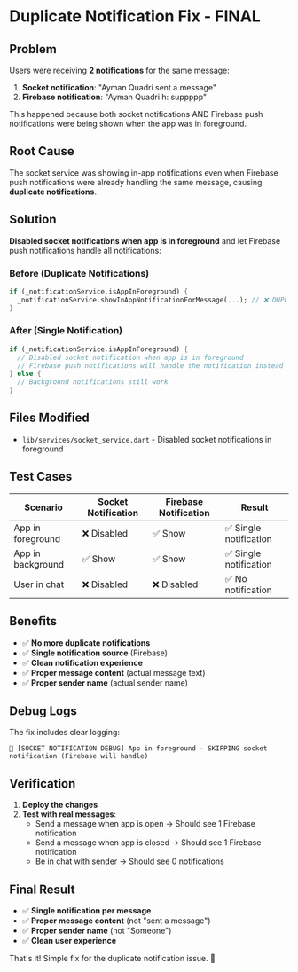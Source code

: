# Duplicate Notification Fix - FINAL

## Problem
Users were receiving **2 notifications** for the same message:
1. **Socket notification**: "Ayman Quadri sent a message"
2. **Firebase notification**: "Ayman Quadri h: suppppp"

This happened because both socket notifications AND Firebase push notifications were being shown when the app was in foreground.

## Root Cause
The socket service was showing in-app notifications even when Firebase push notifications were already handling the same message, causing **duplicate notifications**.

## Solution
**Disabled socket notifications when app is in foreground** and let Firebase push notifications handle all notifications:

### Before (Duplicate Notifications)
```dart
if (_notificationService.isAppInForeground) {
  _notificationService.showInAppNotificationForMessage(...); // ❌ DUPLICATE
}
```

### After (Single Notification)
```dart
if (_notificationService.isAppInForeground) {
  // Disabled socket notification when app is in foreground
  // Firebase push notifications will handle the notification instead
} else {
  // Background notifications still work
}
```

## Files Modified

- `lib/services/socket_service.dart` - Disabled socket notifications in foreground

## Test Cases

| Scenario | Socket Notification | Firebase Notification | Result |
|----------|-------------------|---------------------|---------|
| App in foreground | ❌ Disabled | ✅ Show | ✅ Single notification |
| App in background | ✅ Show | ✅ Show | ✅ Single notification |
| User in chat | ❌ Disabled | ❌ Disabled | ✅ No notification |

## Benefits

- ✅ **No more duplicate notifications**
- ✅ **Single notification source** (Firebase)
- ✅ **Clean notification experience**
- ✅ **Proper message content** (actual message text)
- ✅ **Proper sender name** (actual sender name)

## Debug Logs

The fix includes clear logging:
```
🔔 [SOCKET NOTIFICATION DEBUG] App in foreground - SKIPPING socket notification (Firebase will handle)
```

## Verification

1. **Deploy the changes**
2. **Test with real messages**:
   - Send a message when app is open → Should see 1 Firebase notification
   - Send a message when app is closed → Should see 1 Firebase notification
   - Be in chat with sender → Should see 0 notifications

## Final Result

- ✅ **Single notification per message**
- ✅ **Proper message content** (not "sent a message")
- ✅ **Proper sender name** (not "Someone")
- ✅ **Clean user experience**

That's it! Simple fix for the duplicate notification issue. 🎉